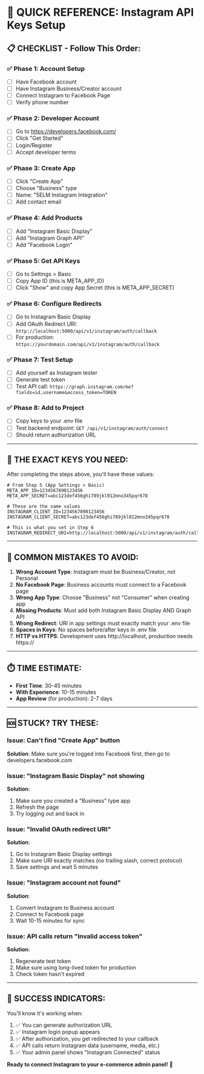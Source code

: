 # 🎯 QUICK REFERENCE: Instagram API Keys Setup

## 📋 CHECKLIST - Follow This Order:

### ✅ Phase 1: Account Setup
- [ ] Have Facebook account
- [ ] Have Instagram Business/Creator account  
- [ ] Connect Instagram to Facebook Page
- [ ] Verify phone number

### ✅ Phase 2: Developer Account
- [ ] Go to https://developers.facebook.com/
- [ ] Click "Get Started" 
- [ ] Login/Register
- [ ] Accept developer terms

### ✅ Phase 3: Create App
- [ ] Click "Create App"
- [ ] Choose "Business" type
- [ ] Name: "5ELM Instagram Integration"
- [ ] Add contact email

### ✅ Phase 4: Add Products
- [ ] Add "Instagram Basic Display"
- [ ] Add "Instagram Graph API" 
- [ ] Add "Facebook Login"

### ✅ Phase 5: Get API Keys
- [ ] Go to Settings > Basic
- [ ] Copy App ID (this is META_APP_ID)
- [ ] Click "Show" and copy App Secret (this is META_APP_SECRET)

### ✅ Phase 6: Configure Redirects
- [ ] Go to Instagram Basic Display
- [ ] Add OAuth Redirect URI: `http://localhost:5000/api/v1/instagram/auth/callback`
- [ ] For production: `https://yourdomain.com/api/v1/instagram/auth/callback`

### ✅ Phase 7: Test Setup
- [ ] Add yourself as Instagram tester
- [ ] Generate test token
- [ ] Test API call: `https://graph.instagram.com/me?fields=id,username&access_token=TOKEN`

### ✅ Phase 8: Add to Project
- [ ] Copy keys to your .env file
- [ ] Test backend endpoint: `GET /api/v1/instagram/auth/connect`
- [ ] Should return authorization URL

---

## 🔑 THE EXACT KEYS YOU NEED:

After completing the steps above, you'll have these values:

```env
# From Step 5 (App Settings > Basic)
META_APP_ID=1234567890123456
META_APP_SECRET=abc123def456ghi789jkl012mno345pqr678

# These are the same values
INSTAGRAM_CLIENT_ID=1234567890123456  
INSTAGRAM_CLIENT_SECRET=abc123def456ghi789jkl012mno345pqr678

# This is what you set in Step 6
INSTAGRAM_REDIRECT_URI=http://localhost:5000/api/v1/instagram/auth/callback
```

---

## 🚨 COMMON MISTAKES TO AVOID:

1. **Wrong Account Type**: Instagram must be Business/Creator, not Personal
2. **No Facebook Page**: Business accounts must connect to a Facebook page
3. **Wrong App Type**: Choose "Business" not "Consumer" when creating app
4. **Missing Products**: Must add both Instagram Basic Display AND Graph API
5. **Wrong Redirect**: URI in app settings must exactly match your .env file
6. **Spaces in Keys**: No spaces before/after keys in .env file
7. **HTTP vs HTTPS**: Development uses http://localhost, production needs https://

---

## ⏱️ TIME ESTIMATE:

- **First Time**: 30-45 minutes
- **With Experience**: 10-15 minutes
- **App Review** (for production): 2-7 days

---

## 🆘 STUCK? TRY THESE:

### Issue: Can't find "Create App" button
**Solution**: Make sure you're logged into Facebook first, then go to developers.facebook.com

### Issue: "Instagram Basic Display" not showing
**Solution**: 
1. Make sure you created a "Business" type app
2. Refresh the page
3. Try logging out and back in

### Issue: "Invalid OAuth redirect URI"
**Solution**: 
1. Go to Instagram Basic Display settings
2. Make sure URI exactly matches (no trailing slash, correct protocol)
3. Save settings and wait 5 minutes

### Issue: "Instagram account not found"  
**Solution**:
1. Convert Instagram to Business account
2. Connect to Facebook page
3. Wait 10-15 minutes for sync

### Issue: API calls return "Invalid access token"
**Solution**:
1. Regenerate test token
2. Make sure using long-lived token for production
3. Check token hasn't expired

---

## 🎉 SUCCESS INDICATORS:

You'll know it's working when:

1. ✅ You can generate authorization URL
2. ✅ Instagram login popup appears
3. ✅ After authorization, you get redirected to your callback
4. ✅ API calls return Instagram data (username, media, etc.)
5. ✅ Your admin panel shows "Instagram Connected" status

**Ready to connect Instagram to your e-commerce admin panel!** 🚀
